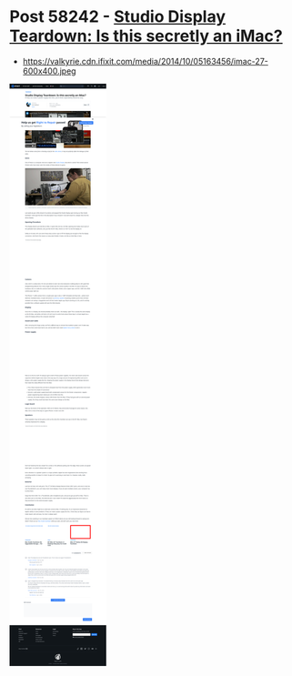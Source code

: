 # Post 58242 - [Studio Display Teardown: Is this secretly an iMac?](https://www.ifixit.com/News/58242/studio-display-teardown-is-this-secretly-an-imac)

- https://valkyrie.cdn.ifixit.com/media/2014/10/05163456/imac-27-600x400.jpeg

![screencap](screenshots/0ce4066b-e435-4433-bef1-f718a7fa9db9.png)
